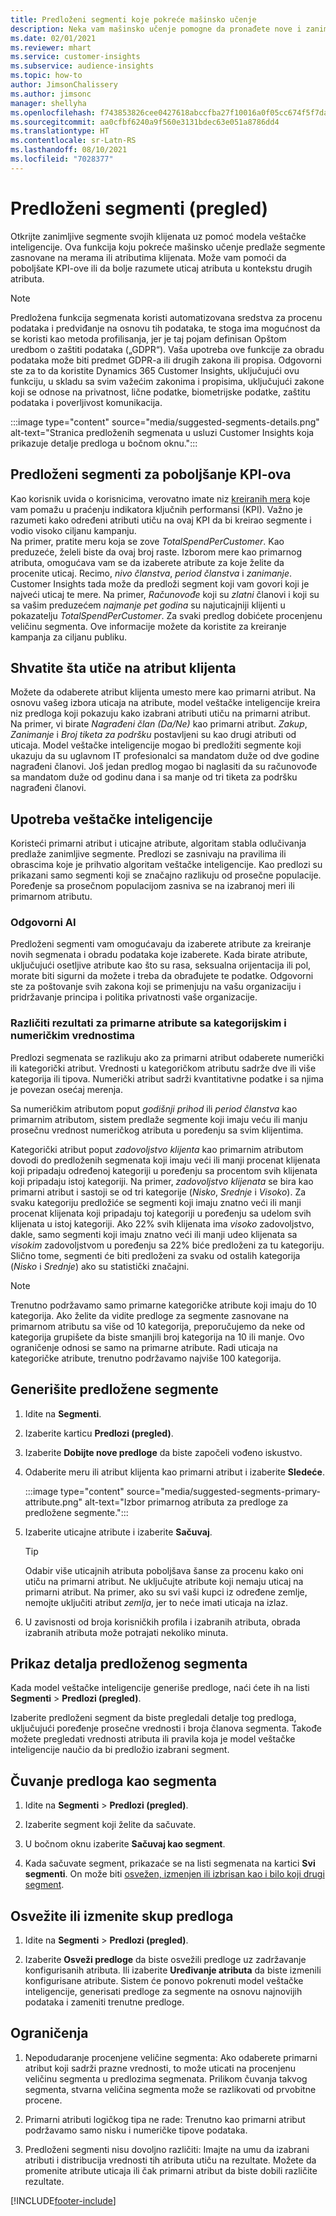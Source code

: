 ```yaml
---
title: Predloženi segmenti koje pokreće mašinsko učenje
description: Neka vam mašinsko učenje pomogne da pronađete nove i zanimljive segmente zasnovane na atributima klijenata.
ms.date: 02/01/2021
ms.reviewer: mhart
ms.service: customer-insights
ms.subservice: audience-insights
ms.topic: how-to
author: JimsonChalissery
ms.author: jimsonc
manager: shellyha
ms.openlocfilehash: f743853826cee0427618abccfba27f10016a0f05cc674f5f7da2210366d60305
ms.sourcegitcommit: aa0cfbf6240a9f560e3131bdec63e051a8786dd4
ms.translationtype: HT
ms.contentlocale: sr-Latn-RS
ms.lasthandoff: 08/10/2021
ms.locfileid: "7028377"
---
```

# <a name="suggested-segments-preview"></a>Predloženi segmenti (pregled)

Otkrijte zanimljive segmente svojih klijenata uz pomoć modela veštačke inteligencije. Ova funkcija koju pokreće mašinsko učenje predlaže segmente zasnovane na merama ili atributima klijenata. Može vam pomoći da poboljšate KPI-ove ili da bolje razumete uticaj atributa u kontekstu drugih atributa. 

> [!NOTE]
> Predložena funkcija segmenata koristi automatizovana sredstva za procenu podataka i predviđanje na osnovu tih podataka, te stoga ima mogućnost da se koristi kao metoda profilisanja, jer je taj pojam definisan Opštom uredbom o zaštiti podataka („GDPR“). Vaša upotreba ove funkcije za obradu podataka može biti predmet GDPR-a ili drugih zakona ili propisa. Odgovorni ste za to da koristite Dynamics 365 Customer Insights, uključujući ovu funkciju, u skladu sa svim važećim zakonima i propisima, uključujući zakone koji se odnose na privatnost, lične podatke, biometrijske podatke, zaštitu podataka i poverljivost komunikacija.

:::image type="content" source="media/suggested-segments-details.png" alt-text="Stranica predloženih segmenata u usluzi Customer Insights koja prikazuje detalje predloga u bočnom oknu.":::

## <a name="suggested-segments-to-improve-your-kpis"></a>Predloženi segmenti za poboljšanje KPI-ova

Kao korisnik uvida o korisnicima, verovatno imate niz [kreiranih mera](measures.md) koje vam pomažu u praćenju indikatora ključnih performansi (KPI). Važno je razumeti kako određeni atributi utiču na ovaj KPI da bi kreirao segmente i vodio visoko ciljanu kampanju.   
Na primer, pratite meru koja se zove *TotalSpendPerCustomer*. Kao preduzeće, želeli biste da ovaj broj raste. Izborom mere kao primarnog atributa, omogućava vam se da izaberete atribute za koje želite da procenite uticaj. Recimo, *nivo članstva*, *period članstva* i *zanimanje*. Customer Insights tada može da predloži segment koji vam govori koji je najveći uticaj te mere. Na primer, *Računovođe* koji su *zlatni* članovi i koji su sa vašim preduzećem *najmanje pet godina* su najuticajniji klijenti u pokazatelju *TotalSpendPerCustomer*. Za svaki predlog dobićete procenjenu veličinu segmenta. Ove informacije možete da koristite za kreiranje kampanja za ciljanu publiku.

## <a name="understand-what-influences-a-customer-attribute"></a>Shvatite šta utiče na atribut klijenta

Možete da odaberete atribut klijenta umesto mere kao primarni atribut. Na osnovu vašeg izbora uticaja na atribute, model veštačke inteligencije kreira niz predloga koji pokazuju kako izabrani atributi utiču na primarni atribut.   
Na primer, vi birate *Nagrađeni član (Da/Ne)* kao primarni atribut. *Zakup*, *Zanimanje* i *Broj tiketa za podršku* postavljeni su kao drugi atributi od uticaja. Model veštačke inteligencije mogao bi predložiti segmente koji ukazuju da su uglavnom IT profesionalci sa mandatom duže od dve godine nagrađeni članovi. Još jedan predlog mogao bi naglasiti da su računovođe sa mandatom duže od godinu dana i sa manje od tri tiketa za podršku nagrađeni članovi. 

## <a name="artificial-intelligence-usage"></a>Upotreba veštačke inteligencije

Koristeći primarni atribut i uticajne atribute, algoritam stabla odlučivanja predlaže zanimljive segmente. Predlozi se zasnivaju na pravilima ili obrascima koje je prihvatio algoritam veštačke inteligencije. Kao predlozi su prikazani samo segmenti koji se značajno razlikuju od prosečne populacije. Poređenje sa prosečnom populacijom zasniva se na izabranoj meri ili primarnom atributu.

### <a name="responsible-ai"></a>Odgovorni AI

Predloženi segmenti vam omogućavaju da izaberete atribute za kreiranje novih segmenata i obradu podataka koje izaberete. Kada birate atribute, uključujući osetljive atribute kao što su rasa, seksualna orijentacija ili pol, morate biti sigurni da možete i treba da obrađujete te podatke. Odgovorni ste za poštovanje svih zakona koji se primenjuju na vašu organizaciju i pridržavanje principa i politika privatnosti vaše organizacije.

### <a name="different-results-for-primary-attributes-with-categorical-and-numeric-values"></a>Različiti rezultati za primarne atribute sa kategorijskim i numeričkim vrednostima

Predlozi segmenata se razlikuju ako za primarni atribut odaberete numerički ili kategorički atribut. Vrednosti u kategoričkom atributu sadrže dve ili više kategorija ili tipova. Numerički atribut sadrži kvantitativne podatke i sa njima je povezan osećaj merenja.

Sa numeričkim atributom poput *godišnji prihod* ili *period članstva* kao primarnim atributom, sistem predlaže segmente koji imaju veću ili manju prosečnu vrednost numeričkog atributa u poređenju sa svim klijentima.

Kategorički atribut poput *zadovoljstvo klijenta* kao primarnim atributom dovodi do predloženih segmenata koji imaju veći ili manji procenat klijenata koji pripadaju određenoj kategoriji u poređenju sa procentom svih klijenata koji pripadaju istoj kategoriji. Na primer, *zadovoljstvo klijenata* se bira kao primarni atribut i sastoji se od tri kategorije (*Nisko*, *Srednje* i *Visoko*). Za svaku kategoriju predložiće se segmenti koji imaju znatno veći ili manji procenat klijenata koji pripadaju toj kategoriji u poređenju sa udelom svih klijenata u istoj kategoriji. Ako 22% svih klijenata ima *visoko* zadovoljstvo, dakle, samo segmenti koji imaju znatno veći ili manji udeo klijenata sa *visokim* zadovoljstvom u poređenju sa 22% biće predloženi za tu kategoriju. Slično tome, segmenti će biti predloženi za svaku od ostalih kategorija (*Nisko* i *Srednje*) ako su statistički značajni.

> [!NOTE]
> Trenutno podržavamo samo primarne kategoričke atribute koji imaju do 10 kategorija. Ako želite da vidite predloge za segmente zasnovane na primarnom atributu sa više od 10 kategorija, preporučujemo da neke od kategorija grupišete da biste smanjili broj kategorija na 10 ili manje. Ovo ograničenje odnosi se samo na primarne atribute. Radi uticaja na kategoričke atribute, trenutno podržavamo najviše 100 kategorija.

## <a name="generate-suggested-segments"></a>Generišite predložene segmente

1. Idite na **Segmenti**.

1. Izaberite karticu **Predlozi (pregled)**.

1. Izaberite **Dobijte nove predloge** da biste započeli vođeno iskustvo.

1. Odaberite meru ili atribut klijenta kao primarni atribut i izaberite **Sledeće**.

   :::image type="content" source="media/suggested-segments-primary-attribute.png" alt-text="Izbor primarnog atributa za predloge za predložene segmente.":::

1. Izaberite uticajne atribute i izaberite **Sačuvaj**.
   
   > [!TIP]
   > Odabir više uticajnih atributa poboljšava šanse za procenu kako oni utiču na primarni atribut. Ne uključujte atribute koji nemaju uticaj na primarni atribut. Na primer, ako su svi vaši kupci iz određene zemlje, nemojte uključiti atribut *zemlja*, jer to neće imati uticaja na izlaz.

1. U zavisnosti od broja korisničkih profila i izabranih atributa, obrada izabranih atributa može potrajati nekoliko minuta. 

## <a name="view-details-of-a-suggested-segment"></a>Prikaz detalja predloženog segmenta

Kada model veštačke inteligencije generiše predloge, naći ćete ih na listi **Segmenti** > **Predlozi (pregled)**.
 
Izaberite predloženi segment da biste pregledali detalje tog predloga, uključujući poređenje prosečne vrednosti i broja članova segmenta. Takođe možete pregledati vrednosti atributa ili pravila koja je model veštačke inteligencije naučio da bi predložio izabrani segment.

## <a name="save-a-suggestion-as-a-segment"></a>Čuvanje predloga kao segmenta

1. Idite na **Segmenti** > **Predlozi (pregled)**.

1. Izaberite segment koji želite da sačuvate. 

1. U bočnom oknu izaberite **Sačuvaj kao segment**. 

1. Kada sačuvate segment, prikazaće se na listi segmenata na kartici **Svi segmenti**. On može biti [osvežen, izmenjen ili izbrisan kao i bilo koji drugi segment](segments.md).

## <a name="refresh-or-edit-a-set-of-suggestions"></a>Osvežite ili izmenite skup predloga

1. Idite na **Segmenti** > **Predlozi (pregled)**.

1. Izaberite **Osveži predloge** da biste osvežili predloge uz zadržavanje konfigurisanih atributa. Ili izaberite **Uređivanje atributa** da biste izmenili konfigurisane atribute. Sistem će ponovo pokrenuti model veštačke inteligencije, generisati predloge za segmente na osnovu najnovijih podataka i zameniti trenutne predloge.

## <a name="limitations"></a>Ograničenja

1. Nepodudaranje procenjene veličine segmenta: Ako odaberete primarni atribut koji sadrži prazne vrednosti, to može uticati na procenjenu veličinu segmenta u predlozima segmenata. Prilikom čuvanja takvog segmenta, stvarna veličina segmenta može se razlikovati od prvobitne procene.
 
2. Primarni atributi logičkog tipa ne rade: Trenutno kao primarni atribut podržavamo samo nisku i numeričke tipove podataka.

3. Predloženi segmenti nisu dovoljno različiti: Imajte na umu da izabrani atributi i distribucija vrednosti tih atributa utiču na rezultate. Možete da promenite atribute uticaja ili čak primarni atribut da biste dobili različite rezultate.



[!INCLUDE[footer-include](../includes/footer-banner.md)]